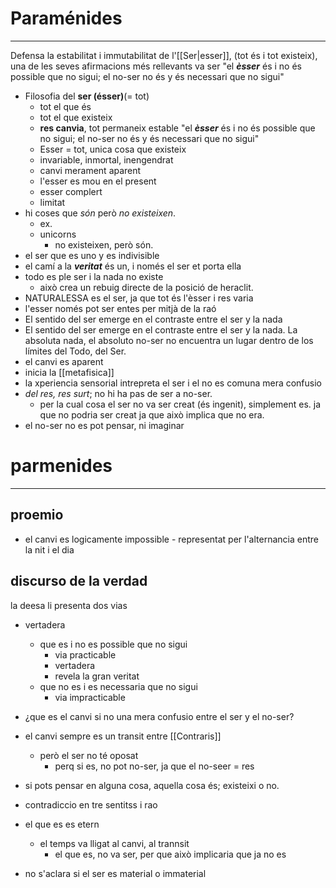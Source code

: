 # Paraménides
___
Defensa la estabilitat i immutabilitat de l'[[Ser|esser]], (tot és i tot existeix), una de les seves afirmacions més rellevants va ser "el ***èsser*** és i no és possible que no sigui; el no-ser no és y és necessari que no sigui"
- Filosofia del **ser (ésser)**(= tot)
	- tot el que és
	- tot el que existeix
	- **res canvia**, tot permaneix estable
"el ***èsser*** és i no és possible que no sigui; el no-ser no és y és necessari que no sigui"
	 - Esser = tot, unica cosa que existeix
	 - invariable, inmortal, inengendrat
	 - canvi merament aparent
	 - l'esser es mou en el present
	- esser complert
	- limitat
- hi coses que *són* però *no existeixen*.
	- ex.
	- unicorns
		- no existeixen, però són.
- el ser que es uno y es indivisible
- el camí a la ***veritat*** és un, i només el ser et porta ella
- todo es ple ser i la nada no existe
	- això crea un rebuig directe de la posició de heraclit.
- NATURALESSA es el ser, ja que tot és l'èsser i res varia
- l'esser només pot ser entes per mitjà de la raó
- El sentido del ser emerge en el contraste entre el ser y la nada
- El sentido del ser emerge en el contraste entre el ser y la nada.  La absoluta nada, el absoluto no-ser no encuentra un lugar dentro de los límites del Todo, del Ser.
- el canvi es aparent
- inicia la [[metafisica]]
- la xperiencia sensorial intrepreta el ser i el no es comuna mera confusio
- *del res, res surt*; no hi ha pas de ser a no-ser.
	-  per la cual cosa el ser no va ser creat (és ingenit), simplement es. ja que no podria ser creat ja que això implica que no era.
- el no-ser no es pot pensar, ni imaginar


# parmenides
___
## proemio
- el canvi es logicamente impossible - representat per l'alternancia entre la nit i el dia

## discurso de la verdad
la deesa li presenta dos vias
- vertadera
	- que es i no es possible que no sigui
		- via practicable
		- vertadera
		- revela la gran veritat
	- que no es i es necessaria que no sigui
		- via impracticable

- ¿que es el canvi si no una mera confusio entre el ser y el no-ser?
- el canvi sempre es un transit entre [[Contraris]]
	- però el ser no té oposat
		- perq si es, no pot no-ser, ja que el no-seer = res
- si pots pensar en alguna cosa, aquella cosa és; existeixi o no.
- contradiccio en tre sentitss i rao
- el que es es etern
	- el temps va lligat al canvi, al trannsit
		- el que es, no va ser, per que això implicaria que ja no es
- no s'aclara si el ser es material o immaterial